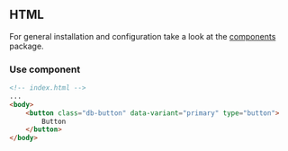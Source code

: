 ## HTML

For general installation and configuration take a look at the [components](https://www.npmjs.com/package/@db-ui/components) package.

### Use component

```html index.html
<!-- index.html -->
...
<body>
	<button class="db-button" data-variant="primary" type="button">
		Button
	</button>
</body>
```
